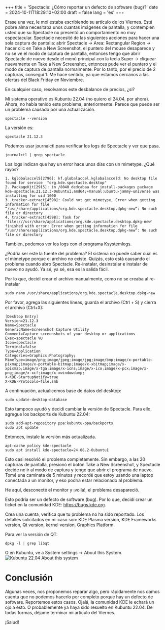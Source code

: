 +++
title = 'Spectacle: ¿Cómo reportar un defecto de software (bug)?'
date = 2024-10-11T18:29:10+02:00
draft = false
lang = 'es'
+++

Erase una vez, le moi estaba escribiendo su artículo de los Viernes. Está pobre alma necesitaba unos cuantas imágenes de pantalla, y contemplen usted que su Spectacle no presentó un comportamiento no muy espectacular. Spectacle necesitó de las siguientes acciones para hacer una sola captura de pantalla: abrir Spectacle -> Area: Rectangular Region -> hacer clic en Take a New Screenshot, el puntero del mouse desaparece y no se ve el modo de captura de pantalla, entonces tengo que abrir Spectacle de nuevo desde el menú principal con la tecla Super -> cliquear nuevamente en Take a New Screenshot, entonces pude ver el puntero y el modo de captura de pantalla normalmente. Por lo tanto, por el precio de 2 capturas, conseguí 1. Me hace sentido, ya que estamos cercanos a las ofertas del Black Friday en Noviembre.

En cualquier caso, resolvamos este desbalance de precios, ¿si?

Mi sistema operativo es Kubuntu 22.04 (no quiero el 24.04, por ahora). Ahora, no había tenido este problema, anteriormente. Parece que puede ser un problema causado por una actualización.
```
spectacle --version
```
La versión es:
```
spectacle 21.12.3
```
Podemos usar journalctl para verificar los logs de Spectacle y ver que pasa.

```
journalctl | grep spectacle
```
Los logs indican que hay un error hace unos días con un mimetype. ¿Qué rayos?
```
1. kglobalaccel5[2796]: kf.globalaccel.kglobalacceld: No desktop file found for service  "org.kde.spectacle.desktop"
2. PackageKit[2915]: in /8040_dedcabaa for install-packages package kde-spectacle;21.12.3-0ubuntu1;amd64;+manual:ubuntu-jammy-universe was installing for uid 1000
3. tracker-extract[4598]: Could not get mimetype, Error when getting information for file “/usr/share/applications/org.kde.spectacle.desktop.dpkg-new”: No such file or directory
4. tracker-extract[4598]: Task for 'file:///usr/share/applications/org.kde.spectacle.desktop.dpkg-new' finished with error: Error when getting information for file “/usr/share/applications/org.kde.spectacle.desktop.dpkg-new”: No such file or directory
```
También, podemos ver los logs con el programa Ksystemlogs.

¿Podría ser este la fuente del problema? El sistema no puede saber cual es el mimetype porque el archivo no existe. Quizás, esto está causando el problema cuando abro Spectacle. Re-instalar, desinstalar e instalar de nuevo no ayudó. Ya sé, ya sé, esa es la salida fácil.

Por lo que, decidí crear el archivo manualmente, como no se creaba al re-instalar
```
sudo nano /usr/share/applications/org.kde.spectacle.desktop.dpkg-new
```
Por favor, agrega las siguientes líneas, guarda el archivo (Ctrl + S) y cierra el archivo (Ctrl+X):
```
[Desktop Entry]
Version=21.12.3
Name=Spectacle
GenericName=Screenshot Capture Utility
Comment=Capture screenshots of your desktop or applications
Exec=spectacle %U
Icon=spectacle
Terminal=false
Type=Application
Categories=Graphics;Photography;
MimeType=image/png;image/jpeg;image/jpg;image/bmp;image/x-portable-pixmap;image/x-portable-bitmap;image/x-xbitmap;image/x-xpixmap;image/x-tga;image/x-icns;image/x-ico;image/x-pcx;image/x-png;image/x-xcf;image/x-xwindowdump;
X-KDE-StartupNotify=true
X-KDE-Protocols=file,smb
```
A continuación, actualicemos base de datos del desktop:
```
sudo update-desktop-database
```
Esto tampoco ayudó y decidí cambiar la versión de Spectacle. Para ello, agregue los backports de Kubuntu 22.04:
```
sudo add-apt-repository ppa:kubuntu-ppa/backports
sudo apt update
```
Entonces, instale la versión más actualizada.
```
apt-cache policy kde-spectacle
sudo apt install kde-spectacle=24.08.2-0ubuntu1
```
Esto casi resolvió el problema completamente. Sin embargo, a las 20 capturas de pantalla, presionó el botón Take a New Screenshot, y Spectacle decide no ir al modo de captura y tengo que abrir el programa de nuevo. Tomé una caminata de 5 minutos y recordé que estoy usando una laptop conectada a un monitor, y eso podría estar relacionado al problema.

He aquí, desconecté el monitor y ¡voila!, el problema desapareció.

Esto podría ser un defecto de software (bug). Por lo que, decidí crear un ticket en la comunidad KDE: https://bugs.kde.org.

Crea una cuenta, verifica que tu problema no ha sido reportado. Los detalles solicitados en mi caso son: KDE Plasma version, KDE Frameworks version, Qt version, kernel version, Graphics Platform. 

Para ver la versión de QT:
```
dpkg -l | grep libqt
```

O en Kubuntu, ve a System settings -> About this System.
![Kubuntu 22.04 About this system](/img/about_this_system_spectacle_bug.png)

# Conclusión
Algunas veces, nos proponemos reparar algo, pero rápidamente nos damos cuenta que no podemos hacerlo por completo porque hay un defecto de software. Reportemos estos casos. Ojalá, la comunidad KDE le echará un ojo a esto. O probablemente ya haya sido resuelto en Kubuntu 22.04. De todas formas, déjame terminar mi artículo del Viernes.

¡Salud!
